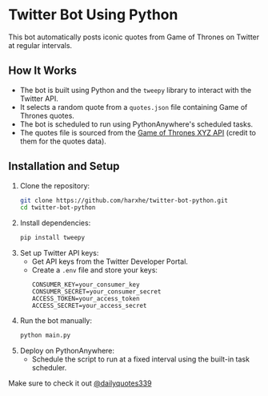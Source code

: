 # Twitter Bot Using Python

This bot automatically posts iconic quotes from Game of Thrones on Twitter at regular intervals.

## How It Works
- The bot is built using Python and the `tweepy` library to interact with the Twitter API.
- It selects a random quote from a `quotes.json` file containing Game of Thrones quotes.
- The bot is scheduled to run using PythonAnywhere's scheduled tasks.
- The quotes file is sourced from the [Game of Thrones XYZ API](https://xyzapi.com) (credit to them for the quotes data).

## Installation and Setup
1. Clone the repository:
   ```bash
   git clone https://github.com/harxhe/twitter-bot-python.git
   cd twitter-bot-python
   ```
2. Install dependencies:
   ```bash
   pip install tweepy
   ```
3. Set up Twitter API keys:
   - Get API keys from the Twitter Developer Portal.
   - Create a `.env` file and store your keys:
     ```
     CONSUMER_KEY=your_consumer_key
     CONSUMER_SECRET=your_consumer_secret
     ACCESS_TOKEN=your_access_token
     ACCESS_SECRET=your_access_secret
     ```
4. Run the bot manually:
   ```bash
   python main.py
   ```
5. Deploy on PythonAnywhere:
   - Schedule the script to run at a fixed interval using the built-in task scheduler.

Make sure to check it out
[@dailyquotes339]([https://x.com/dailyquotes339]) 
